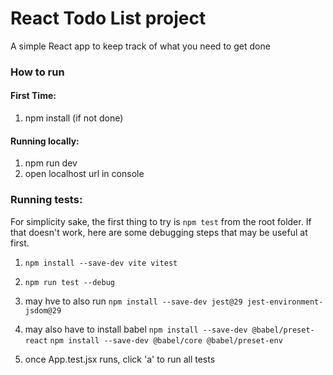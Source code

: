 # React Todo List project

A simple React app to keep track of what you need to get done

### How to run
#### First Time:
1. npm install (if not done)

#### Running locally:
1. npm run dev
2. open localhost url in console

### Running tests:
For simplicity sake, the first thing to try is `npm test` from the root folder. If that doesn't work, here are some debugging steps that may be useful at first.

1. `npm install --save-dev vite vitest`
2. `npm run test --debug`
3. may hve to also run `npm install --save-dev jest@29 jest-environment-jsdom@29`

4. may also have to install babel
`npm install --save-dev @babel/preset-react`
`npm install --save-dev @babel/core @babel/preset-env`
3. once App.test.jsx runs, click 'a' to run all tests
